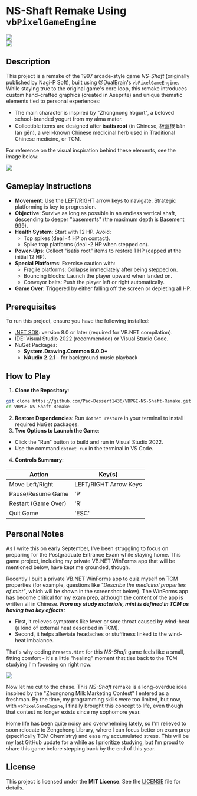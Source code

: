 # NS-Shaft Remake Using `vbPixelGameEngine`

![](Screenshots/screenshot_A.png)  
![](Screenshots/screenshot_B.png)

## Description  
This project is a remake of the 1997 arcade-style game *NS-Shaft* (originally published by Nagi-P Soft), built using [@DualBrain](https://github.com/DualBrain)'s `vbPixelGameEngine`. While staying true to the original game's core loop, this remake introduces custom hand-crafted graphics (created in Aseprite) and unique thematic elements tied to personal experiences:

- The main character is inspired by "Zhongnong Yogurt", a beloved school-branded yogurt from my alma mater.  
- Collectible items are designed after **isatis root** (in Chinese, 板蓝根 bǎn lán gēn), a well-known Chinese medicinal herb used in Traditional Chinese medicine, or TCM.  

For reference on the visual inspiration behind these elements, see the image below:

![](Screenshots/references.png)

## Gameplay Instructions
- **Movement**: Use the LEFT/RIGHT arrow keys to navigate. Strategic platforming is key to progression.  
- **Objective**: Survive as long as possible in an endless vertical shaft, descending to deeper "basements" (the maximum depth is Basement 999).
- **Health System**: Start with 12 HP. Avoid:
  - Top spikes (deal -4 HP on contact).
  - Spike trap platforms (deal -2 HP when stepped on).  
- **Power-Ups**: Collect "isatis root" items to restore 1 HP (capped at the initial 12 HP).  
- **Special Platforms**: Exercise caution with:  
  - Fragile platforms: Collapse immediately after being stepped on.
  - Bouncing blocks: Launch the player upward when landed on.
  - Conveyor belts: Push the player left or right automatically.
- **Game Over**: Triggered by either falling off the screen or depleting all HP.

## Prerequisites  
To run this project, ensure you have the following installed:  
- [.NET SDK](https://dotnet.microsoft.com/download): version 8.0 or later (required for VB.NET compilation).  
- IDE: Visual Studio 2022 (recommended) or Visual Studio Code.  
- NuGet Packages:  
  - **System.Drawing.Common 9.0.0+** 
  - **NAudio 2.2.1** - for background music playback  

## How to Play  
1. **Clone the Repository**:  
  ```bash  
  git clone https://github.com/Pac-Dessert1436/VBPGE-NS-Shaft-Remake.git  
  cd VBPGE-NS-Shaft-Remake  
  ```  
2. **Restore Dependencies**:
  Run `dotnet restore` in your terminal to install required NuGet packages.  
3. **Two Options to Launch the Game**:  
  - Click the "Run" button  to build and run in Visual Studio 2022.  
  - Use the command `dotnet run` in the terminal in VS Code.  
4. **Controls Summary**:

| Action              | Key(s)                |
|---------------------|-----------------------|  
| Move Left/Right     | LEFT/RIGHT Arrow Keys |
| Pause/Resume Game   | 'P'                   |
| Restart (Game Over) | 'R'                   |
| Quit Game           | 'ESC'                 |


## Personal Notes  
As I write this on early September, I've been struggling to focus on preparing for the Postgraduate Entrance Exam while staying home. This game project, including my private VB.NET WinForms app that will be mentioned below, have kept me grounded, though.

Recently I built a private VB.NET WinForms app to quiz myself on TCM properties (for example, questions like *"Describe the medicinal properties of mint"*, which will be shown in the screenshot below). The WinForms app has become critical for my exam prep, although the content of the app is written all in Chinese. *__From my study materials, mint is defined in TCM as having two key effects:__*
- First, it relieves symptoms like fever or sore throat caused by wind-heat (a kind of external heat described in TCM).
- Second, it helps alleviate headaches or stuffiness linked to the wind-heat imbalance.

That's why coding `Presets.Mint` for this *NS-Shaft* game feels like a small, fitting comfort - it's a little "healing" moment that ties back to the TCM studying I'm focusing on right now.

![](Screenshots/private_app.png)

Now let me cut to the chase. This *NS-Shaft* remake is a long-overdue idea inspired by the "Zhongnong Milk Marketing Contest" I entered as a freshman. By the time, my programming skills were too limited, but now, with `vbPixelGameEngine`, I finally brought this concept to life, even though that contest no longer exists since my sophomore year.

Home life has been quite noisy and overwhelming lately, so I'm relieved to soon relocate to Zengcheng Library, where I can focus better on exam prep (specifically TCM Chemistry) and ease my accumulated stress. This will be my last GitHub update for a while as I prioritize studying, but I'm proud to share this game before stepping back by the end of this year.

## License  
This project is licensed under the **MIT License**. See the [LICENSE](LICENSE) file for details.
